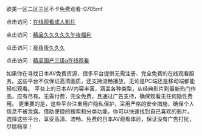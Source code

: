 欧美一区二区三区不卡免费观看-0705mf

点击访问：<a href="https://rtj-3zo.pages.dev/">在线观看成人影片</a>

点击访问：<a href="https://vassv.pages.dev/">精品久久久久久午夜福利</a>

点击访问：<a href="https://gsd-agv.pages.dev/">夜夜夜久久久</a>

点击访问：<a href="https://gda-c7m.pages.dev/">精品国产三级a在线观看</a>

如果你在寻找日本AV免费资源，很多平台提供无需注册、完全免费的在线观看服务。这些平台不仅保证高清画质，还支持流畅播放，无论是PC端还是移动端都能轻松观看。
平台上的日本AV内容丰富，涵盖各种类型，从经典影片到最新热门作品，应有尽有。无需付费，完全免费，且通过广告支持，确保观看无任何隐性费用。
更重要的是，这些平台注重用户隐私保护，采用严格的安全措施，确保个人信息不被泄露。借助便捷的搜索和分类功能，你可以快速找到自己喜欢的影片。
选择这些平台，享受高清、流畅、免费的日本AV观看体验，保证没有广告打扰，尽情畅享！

<span style="display:none;">[Canonical link](https://github.com/hh20250705/hh1 ）</span>



